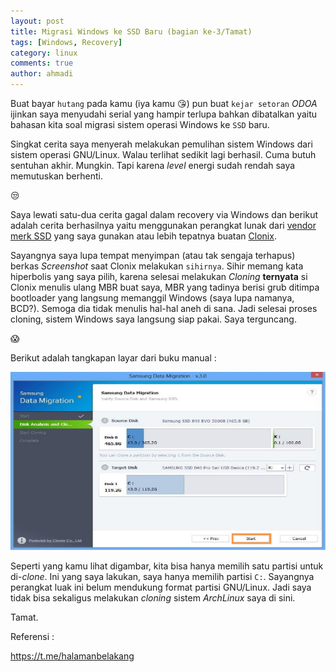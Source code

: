 ```yaml
---
layout: post
title: Migrasi Windows ke SSD Baru (bagian ke-3/Tamat)
tags: [Windows, Recovery]
category: linux
comments: true
author: ahmadi
--- 
```


Buat bayar `hutang` pada kamu (iya kamu 😘) pun buat `kejar setoran` *ODOA* ijinkan saya menyudahi serial yang hampir terlupa bahkan dibatalkan yaitu bahasan kita soal migrasi sistem operasi Windows ke `SSD` baru.

Singkat cerita saya menyerah melakukan pemulihan sistem Windows dari sistem operasi GNU/Linux. Walau terlihat sedikit lagi berhasil. Cuma butuh sentuhan akhir. Mungkin. Tapi karena *level* energi sudah rendah saya memutuskan berhenti.

😒

Saya lewati satu-dua cerita gagal dalam recovery via Windows dan berikut adalah cerita berhasilnya yaitu menggunakan perangkat lunak dari [vendor merk SSD](http://www.samsung.com/semiconductor/minisite/ssd/downloads/software/Samsung_Data_Migration_Setup_v30.zip) yang saya gunakan atau lebih tepatnya buatan [Clonix](http://clonix.co.kr/main.php). 

Sayangnya saya lupa tempat menyimpan (atau tak sengaja terhapus) berkas *Screenshot* saat Clonix melakukan `sihirnya`. Sihir memang kata hiperbolis yang saya pilih, karena selesai melakukan *Cloning* **ternyata** si Clonix menulis ulang MBR buat saya, MBR yang tadinya berisi grub ditimpa bootloader yang langsung memanggil Windows (saya lupa namanya, BCD?). Semoga dia tidak menulis hal-hal aneh di sana. Jadi selesai proses cloning, sistem Windows saya langsung siap pakai. Saya terguncang.

😱

Berikut adalah tangkapan layar dari buku manual :

![](/img/kz3-clonix.png) 
 
Seperti yang kamu lihat digambar, kita bisa hanya memilih satu partisi untuk di-*clone*. Ini  yang saya lakukan, saya hanya memilih partisi `C:`. Sayangnya perangkat luak ini belum mendukung format partisi GNU/Linux. Jadi saya tidak bisa sekaligus melakukan *cloning* sistem *ArchLinux* saya di sini.

Tamat.

Referensi :

<https://t.me/halamanbelakang>
